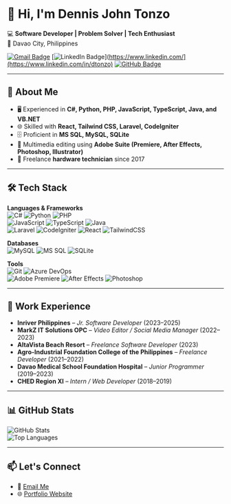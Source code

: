 # 👋 Hi, I'm Dennis John Tonzo  

💻 **Software Developer | Problem Solver | Tech Enthusiast**  
📍 Davao City, Philippines  

[![Gmail Badge](https://img.shields.io/badge/-dennistonzo08@gmail.com-c14438?style=flat&logo=Gmail&logoColor=white&link=mailto:dennistonzo08@gmail.com)](mailto:dennistonzo08@gmail.com) 
[![LinkedIn Badge](https://img.shields.io/badge/-YourLinkedIn-blue?style=flat&logo=Linkedin&logoColor=white&link=https://www.linkedin.com/)](https://www.linkedin.com/](https://www.linkedin.com/in/dtonzo) 
[![GitHub Badge](https://img.shields.io/badge/-DennisTonzo-black?style=flat&logo=github&logoColor=white&link=https://github.com/YourGitHub)](https://github.com/dennistonzo08)  

---

## 🚀 About Me
- 🖥️ Experienced in **C#, Python, PHP, JavaScript, TypeScript, Java, and VB.NET**  
- 🌐 Skilled with **React, Tailwind CSS, Laravel, CodeIgniter**  
- 🗄️ Proficient in **MS SQL, MySQL, SQLite**  
- 🎨 Multimedia editing using **Adobe Suite (Premiere, After Effects, Photoshop, Illustrator)**  
- 🔧 Freelance **hardware technician** since 2017  

---

## 🛠️ Tech Stack

**Languages & Frameworks**  
![C#](https://img.shields.io/badge/C%23-239120?style=flat&logo=c-sharp&logoColor=white) 
![Python](https://img.shields.io/badge/Python-3776AB?style=flat&logo=python&logoColor=white) 
![PHP](https://img.shields.io/badge/PHP-777BB4?style=flat&logo=php&logoColor=white)  
![JavaScript](https://img.shields.io/badge/JavaScript-F7DF1E?style=flat&logo=javascript&logoColor=black) 
![TypeScript](https://img.shields.io/badge/TypeScript-3178C6?style=flat&logo=typescript&logoColor=white) 
![Java](https://img.shields.io/badge/Java-007396?style=flat&logo=java&logoColor=white)  
![Laravel](https://img.shields.io/badge/Laravel-FF2D20?style=flat&logo=laravel&logoColor=white) 
![CodeIgniter](https://img.shields.io/badge/CodeIgniter-EF4223?style=flat&logo=codeigniter&logoColor=white) 
![React](https://img.shields.io/badge/React-61DAFB?style=flat&logo=react&logoColor=black) 
![TailwindCSS](https://img.shields.io/badge/Tailwind_CSS-38B2AC?style=flat&logo=tailwind-css&logoColor=white)  

**Databases**  
![MySQL](https://img.shields.io/badge/MySQL-005C84?style=flat&logo=mysql&logoColor=white) 
![MS SQL](https://img.shields.io/badge/MS%20SQL-CC2927?style=flat&logo=microsoft-sql-server&logoColor=white) 
![SQLite](https://img.shields.io/badge/SQLite-003B57?style=flat&logo=sqlite&logoColor=white)  

**Tools**  
![Git](https://img.shields.io/badge/Git-F05032?style=flat&logo=git&logoColor=white) 
![Azure DevOps](https://img.shields.io/badge/Azure_DevOps-0078D7?style=flat&logo=azure-devops&logoColor=white)  
![Adobe Premiere](https://img.shields.io/badge/Premiere_Pro-9999FF?style=flat&logo=adobe-premiere-pro&logoColor=white) 
![After Effects](https://img.shields.io/badge/After_Effects-9999FF?style=flat&logo=adobe-after-effects&logoColor=white) 
![Photoshop](https://img.shields.io/badge/Photoshop-31A8FF?style=flat&logo=adobe-photoshop&logoColor=white)  

---

## 💼 Work Experience
- **Inriver Philippines** – *Jr. Software Developer* (2023–2025)  
- **MarkZ IT Solutions OPC** – *Video Editor / Social Media Manager* (2022–2023)  
- **AltaVista Beach Resort** – *Freelance Software Developer* (2023)  
- **Agro-Industrial Foundation College of the Philippines** – *Freelance Developer* (2021–2022)  
- **Davao Medical School Foundation Hospital** – *Junior Programmer* (2019–2023)  
- **CHED Region XI** – *Intern / Web Developer* (2018–2019)  

---

## 📊 GitHub Stats
![GitHub Stats](https://github-readme-stats.vercel.app/api?username=YourGitHub&show_icons=true&theme=tokyonight)  
![Top Languages](https://github-readme-stats.vercel.app/api/top-langs/?username=YourGitHub&layout=compact&theme=tokyonight)  

---

## 📫 Let's Connect
- 📧 [Email Me](mailto:dennistonzo08@gmail.com)  
- 🌐 [Portfolio Website](https://github.com/dennistonzo08)  
